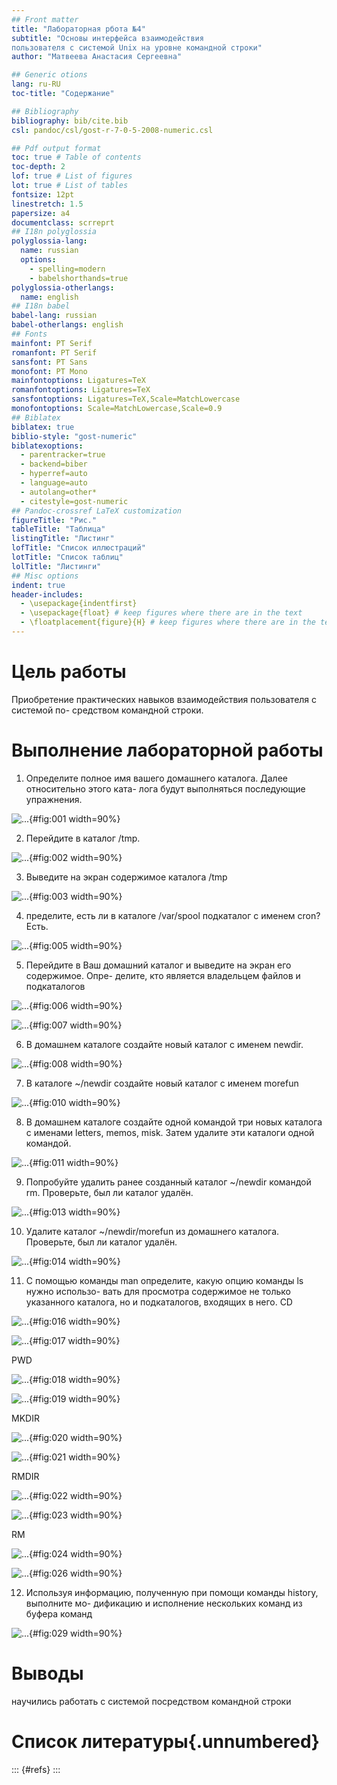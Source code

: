 ```yaml
---
## Front matter
title: "Лабораторная рбота №4"
subtitle: "Основы интерфейса взаимодействия
пользователя с системой Unix на уровне командной строки"
author: "Матвеева Анастасия Сергеевна"

## Generic otions
lang: ru-RU
toc-title: "Содержание"

## Bibliography
bibliography: bib/cite.bib
csl: pandoc/csl/gost-r-7-0-5-2008-numeric.csl

## Pdf output format
toc: true # Table of contents
toc-depth: 2
lof: true # List of figures
lot: true # List of tables
fontsize: 12pt
linestretch: 1.5
papersize: a4
documentclass: scrreprt
## I18n polyglossia
polyglossia-lang:
  name: russian
  options:
	- spelling=modern
	- babelshorthands=true
polyglossia-otherlangs:
  name: english
## I18n babel
babel-lang: russian
babel-otherlangs: english
## Fonts
mainfont: PT Serif
romanfont: PT Serif
sansfont: PT Sans
monofont: PT Mono
mainfontoptions: Ligatures=TeX
romanfontoptions: Ligatures=TeX
sansfontoptions: Ligatures=TeX,Scale=MatchLowercase
monofontoptions: Scale=MatchLowercase,Scale=0.9
## Biblatex
biblatex: true
biblio-style: "gost-numeric"
biblatexoptions:
  - parentracker=true
  - backend=biber
  - hyperref=auto
  - language=auto
  - autolang=other*
  - citestyle=gost-numeric
## Pandoc-crossref LaTeX customization
figureTitle: "Рис."
tableTitle: "Таблица"
listingTitle: "Листинг"
lofTitle: "Список иллюстраций"
lotTitle: "Список таблиц"
lolTitle: "Листинги"
## Misc options
indent: true
header-includes:
  - \usepackage{indentfirst}
  - \usepackage{float} # keep figures where there are in the text
  - \floatplacement{figure}{H} # keep figures where there are in the text
---
```


# Цель работы


Приобретение практических навыков взаимодействия пользователя с системой по-
средством командной строки.




# Выполнение лабораторной работы



1. Определите полное имя вашего домашнего каталога. Далее относительно этого ката-
лога будут выполняться последующие упражнения.

![...](image/1.png){#fig:001 width=90%}

2. Перейдите в каталог /tmp.
 
![...](image/2.png){#fig:002 width=90%}

 3. Выведите на экран содержимое каталога /tmp
 
![...](image/3.png){#fig:003 width=90%}

4. пределите, есть ли в каталоге /var/spool подкаталог с именем cron? Есть.
  
![...](image/5.png){#fig:005 width=90%}  
  
5. Перейдите в Ваш домашний каталог и выведите на экран его содержимое. Опре-
делите, кто является владельцем файлов и подкаталогов


![...](image/6.png){#fig:006 width=90%}

![...](image/7.png){#fig:007 width=90%}
  
6.  В домашнем каталоге создайте новый каталог с именем newdir.
  
![...](image/8.png){#fig:008 width=90%}

7. В каталоге ~/newdir создайте новый каталог с именем morefun
  
![...](image/10.png){#fig:010 width=90%}

8. В домашнем каталоге создайте одной командой три новых каталога с именами
letters, memos, misk. Затем удалите эти каталоги одной командой.

![...](image/11.png){#fig:011 width=90%}

9. Попробуйте удалить ранее созданный каталог ~/newdir командой rm. Проверьте,
был ли каталог удалён.

![...](image/13.png){#fig:013 width=90%} 

10.  Удалите каталог ~/newdir/morefun из домашнего каталога. Проверьте, был ли
каталог удалён.

![...](image/14.png){#fig:014 width=90%}

11. С помощью команды man определите, какую опцию команды ls нужно использо-
вать для просмотра содержимое не только указанного каталога, но и подкаталогов,
входящих в него.
 CD
 
 ![...](image/16.png){#fig:016 width=90%}
  
  ![...](image/17.png){#fig:017 width=90%}
  
  PWD
  
  ![...](image/18.png){#fig:018 width=90%}
  
  ![...](image/19.png){#fig:019 width=90%}
  
 MKDIR
 
 ![...](image/20.png){#fig:020 width=90%} 
  
  ![...](image/21.png){#fig:021 width=90%}
  
  RMDIR
  
  ![...](image/22.png){#fig:022 width=90%}
  
  ![...](image/20\3.png){#fig:023 width=90%}
  
  RM
  
  ![...](image/25.png){#fig:024 width=90%}
  
  ![...](image/26.png){#fig:026 width=90%}
  
12. Используя информацию, полученную при помощи команды history, выполните мо-
дификацию и исполнение нескольких команд из буфера команд

![...](image/29.png){#fig:029 width=90%}
  
# Выводы

научились работать с системой посредством командной строки

# Список литературы{.unnumbered}

::: {#refs}
:::

